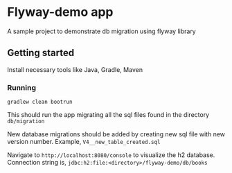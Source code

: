 # Flyway-demo app
A sample project to demonstrate db migration using flyway library
## Getting started
Install necessary tools like Java, Gradle, Maven
### Running
```
gradlew clean bootrun
```
This should run the app migrating all the sql files found in the directory ```db/migration```

New database migrations should be added by creating new sql file with new version number.
Example, ```V4__new_table_created.sql```

Navigate to ```http://localhost:8080/console``` to visualize the h2 database.
Connection string is, ```jdbc:h2:file:<directory>/flyway-demo/db/books```
